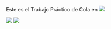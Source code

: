 Este es el Trabajo Práctico de Cola en ![](https://drive.google.com/file/d/1qWyjbY9GBWNVAn-7aMYfoQTrrtaKLiRn/view?usp=share_link)


![](https://drive.google.com/file/d/1qWyjbY9GBWNVAn-7aMYfoQTrrtaKLiRn/view?usp=share_link)
![](https://drive.google.com/file/d/1qWyjbY9GBWNVAn-7aMYfoQTrrtaKLiRn/view?usp=sharing)
